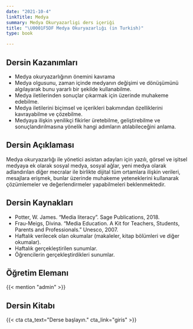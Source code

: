 ```yaml
---
date: "2021-10-4"
linkTitle: Medya
summary: Medya Okuryazarligi ders içeriği
title: "\U0001F5DF Medya Okuryazarlığı (in Turkish)"
type: book

---
```


## Dersin Kazanımları

- Medya okuryazarlığının önemini kavrama
- Medya olgusunu, zaman içinde medyanın değişimi ve dönüşümünü algılayarak bunu yararlı bir şekilde kullanabilme.
- Medya iletilerinden sonuçlar çıkarmak için üzerinde muhakeme edebilme.
- Medya iletilerini biçimsel ve içerikleri bakımından özelliklerini kavrayabilme ve çözebilme.
- Medyaya ilişkin yenilikçi fikirler üretebilme, geliştirebilme ve sonuçlandırılmasına yönelik hangi adımların atılabileceğini anlama. 

## Dersin Açıklaması

Medya okuryazarlığı ile yönetici asistan adayları için yazılı, görsel ve işitsel medyaya ek olarak sosyal medya, sosyal ağlar, yeni medya olarak adlandırılan diğer mecralar ile birlikte dijital tüm ortamlara ilişkin verileri, mesajlara erişmek, bunlar üzerinde muhakeme yeteneklerini kullanarak çözümlemeler ve değerlendirmeler yapabilmeleri beklenmektedir. 

## Dersin Kaynakları

- Potter, W. James. “Media literacy”. Sage Publications, 2018.
- Frau-Meigs, Divina. “Media Education. A Kit for Teachers, Students, Parents and Professionals.” Unesco, 2007.
- Haftalık verilecek olan okumalar (makaleler, kitap bölümleri ve diğer okumalar).
- Haftalık gerçekleştirilen sunumlar.
- Öğrencilerin gerçekleştirdikleri sunumlar.

## Öğretim Elemanı

{{< mention "admin" >}}

## Dersin Kitabı



{{< cta cta_text="Derse başlayın." cta_link="giris" >}}



